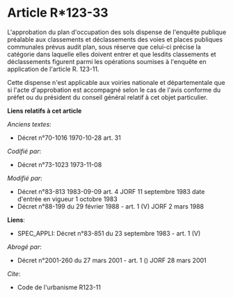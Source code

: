 # Article R*123-33

L'approbation du plan d'occupation des sols dispense de l'enquête publique préalable aux classements et déclassements des
voies et places publiques communales prévus audit plan, sous réserve que celui-ci précise la catégorie dans laquelle elles
doivent entrer et que lesdits classements et déclassements figurent parmi les opérations soumises à l'enquête en application
de l'article R. 123-11.

Cette dispense n'est applicable aux voiries nationale et départementale que si l'acte d'approbation est accompagné selon le
cas de l'avis conforme du préfet ou du président du conseil général relatif à cet objet particulier.

**Liens relatifs à cet article**

_Anciens textes_:

  - Décret n°70-1016 1970-10-28 art. 31

_Codifié par_:

  - Décret n°73-1023 1973-11-08

_Modifié par_:

  - Décret n°83-813 1983-09-09 art. 4 JORF 11 septembre 1983 date d'entrée en vigueur 1 octobre 1983
  - Décret n°88-199 du 29 février 1988 - art. 1 (V) JORF 2 mars 1988

**Liens**:

  - SPEC_APPLI: Décret n°83-851 du 23 septembre 1983 - art. 1 (V)

_Abrogé par_:

  - Décret n°2001-260 du 27 mars 2001 - art. 1 () JORF 28 mars 2001

_Cite_:

  - Code de l'urbanisme R123-11
